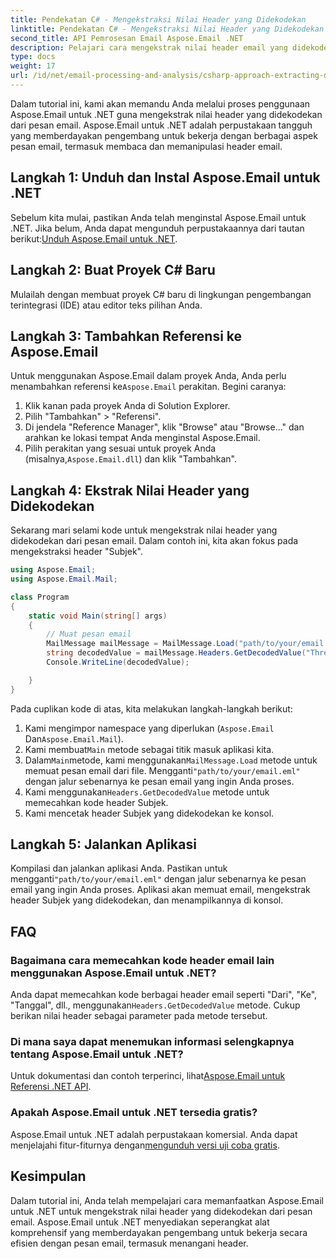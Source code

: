 ```yaml
---
title: Pendekatan C# - Mengekstraksi Nilai Header yang Didekodekan
linktitle: Pendekatan C# - Mengekstraksi Nilai Header yang Didekodekan
second_title: API Pemrosesan Email Aspose.Email .NET
description: Pelajari cara mengekstrak nilai header email yang didekodekan di C# menggunakan Aspose.Email untuk .NET. Panduan komprehensif dengan contoh kode.
type: docs
weight: 17
url: /id/net/email-processing-and-analysis/csharp-approach-extracting-decoded-header-values/
---
```


Dalam tutorial ini, kami akan memandu Anda melalui proses penggunaan Aspose.Email untuk .NET guna mengekstrak nilai header yang didekodekan dari pesan email. Aspose.Email untuk .NET adalah perpustakaan tangguh yang memberdayakan pengembang untuk bekerja dengan berbagai aspek pesan email, termasuk membaca dan memanipulasi header email.

## Langkah 1: Unduh dan Instal Aspose.Email untuk .NET

 Sebelum kita mulai, pastikan Anda telah menginstal Aspose.Email untuk .NET. Jika belum, Anda dapat mengunduh perpustakaannya dari tautan berikut:[Unduh Aspose.Email untuk .NET](https://releases.aspose.com/email/net).

## Langkah 2: Buat Proyek C# Baru

Mulailah dengan membuat proyek C# baru di lingkungan pengembangan terintegrasi (IDE) atau editor teks pilihan Anda.

## Langkah 3: Tambahkan Referensi ke Aspose.Email

 Untuk menggunakan Aspose.Email dalam proyek Anda, Anda perlu menambahkan referensi ke`Aspose.Email` perakitan. Begini caranya:

1. Klik kanan pada proyek Anda di Solution Explorer.
2. Pilih "Tambahkan" > "Referensi".
3. Di jendela "Reference Manager", klik "Browse" atau "Browse..." dan arahkan ke lokasi tempat Anda menginstal Aspose.Email.
4.  Pilih perakitan yang sesuai untuk proyek Anda (misalnya,`Aspose.Email.dll`) dan klik "Tambahkan".

## Langkah 4: Ekstrak Nilai Header yang Didekodekan

Sekarang mari selami kode untuk mengekstrak nilai header yang didekodekan dari pesan email. Dalam contoh ini, kita akan fokus pada mengekstraksi header "Subjek".

```csharp
using Aspose.Email;
using Aspose.Email.Mail;

class Program
{
    static void Main(string[] args)
    {
        // Muat pesan email
		MailMessage mailMessage = MailMessage.Load("path/to/your/email.eml");
		string decodedValue = mailMessage.Headers.GetDecodedValue("Thread-Topic");
		Console.WriteLine(decodedValue);

    }
}
```

Pada cuplikan kode di atas, kita melakukan langkah-langkah berikut:

1. Kami mengimpor namespace yang diperlukan (`Aspose.Email` Dan`Aspose.Email.Mail`).
2.  Kami membuat`Main` metode sebagai titik masuk aplikasi kita.
3.  Dalam`Main`metode, kami menggunakan`MailMessage.Load` metode untuk memuat pesan email dari file. Mengganti`"path/to/your/email.eml"` dengan jalur sebenarnya ke pesan email yang ingin Anda proses.
4.  Kami menggunakan`Headers.GetDecodedValue` metode untuk memecahkan kode header Subjek.
5. Kami mencetak header Subjek yang didekodekan ke konsol.

## Langkah 5: Jalankan Aplikasi

 Kompilasi dan jalankan aplikasi Anda. Pastikan untuk mengganti`"path/to/your/email.eml"` dengan jalur sebenarnya ke pesan email yang ingin Anda proses. Aplikasi akan memuat email, mengekstrak header Subjek yang didekodekan, dan menampilkannya di konsol.

## FAQ

### Bagaimana cara memecahkan kode header email lain menggunakan Aspose.Email untuk .NET?

 Anda dapat memecahkan kode berbagai header email seperti "Dari", "Ke", "Tanggal", dll., menggunakan`Headers.GetDecodedValue` metode. Cukup berikan nilai header sebagai parameter pada metode tersebut.

### Di mana saya dapat menemukan informasi selengkapnya tentang Aspose.Email untuk .NET?

 Untuk dokumentasi dan contoh terperinci, lihat[Aspose.Email untuk Referensi .NET API](https://reference.aspose.com/email/net).

### Apakah Aspose.Email untuk .NET tersedia gratis?

 Aspose.Email untuk .NET adalah perpustakaan komersial. Anda dapat menjelajahi fitur-fiturnya dengan[mengunduh versi uji coba gratis](https://releases.aspose.com/email/net).

## Kesimpulan

Dalam tutorial ini, Anda telah mempelajari cara memanfaatkan Aspose.Email untuk .NET untuk mengekstrak nilai header yang didekodekan dari pesan email. Aspose.Email untuk .NET menyediakan seperangkat alat komprehensif yang memberdayakan pengembang untuk bekerja secara efisien dengan pesan email, termasuk menangani header.